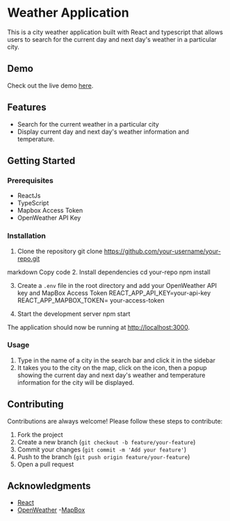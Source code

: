 # Weather Application

This is a city weather application built with React and typescript that allows users to search for the current day and next day's weather in a particular city.

## Demo
Check out the live demo [here](https://weatherappyoke.vercel.app).

## Features

- Search for the current weather in a particular city
- Display current day and next day's weather information and temperature.

## Getting Started

### Prerequisites

- ReactJs
- TypeScript
- Mapbox Access Token
- OpenWeather API Key

### Installation

1. Clone the repository
git clone https://github.com/your-username/your-repo.git

markdown
Copy code
2. Install dependencies
cd your-repo
npm install

3. Create a `.env` file in the root directory and add your OpenWeather API key and MapBox Access Token
REACT_APP_API_KEY=your-api-key
REACT_APP_MAPBOX_TOKEN= your-access-token


4. Start the development server
npm start

The application should now be running at [http://localhost:3000](http://localhost:3000).

### Usage

1. Type in the name of a city in the search bar and click it in the sidebar
2. It takes you to the city on the map, click on the icon, then a popup showing the current day and next day's weather and temperature information for the city will be displayed.

## Contributing

Contributions are always welcome! Please follow these steps to contribute:

1. Fork the project
2. Create a new branch (`git checkout -b feature/your-feature`)
3. Commit your changes (`git commit -m 'Add your feature'`)
4. Push to the branch (`git push origin feature/your-feature`)
5. Open a pull request

## Acknowledgments

- [React](https://reactjs.org/)
- [OpenWeather](https://openweathermap.org/)
-[MapBox](https://www.mapbox.com/)
